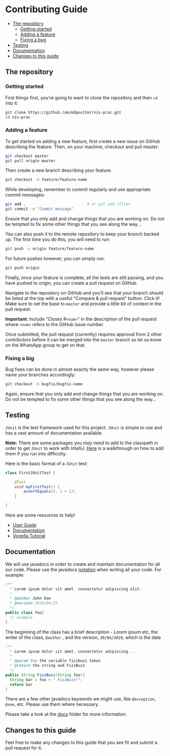
# Contributing Guide

 - [The repository](#the-repository)
	 - [Getting started](#getting-started)
	 - [Adding a feature](#adding-a-feature)
	 - [Fixing a bug](#fixing-a-bug)
 - [Testing](#testing)
 - [Documentation](#documentation)
 - [Changes to this guide](#changes-to-this-guide)

## The repository

### Getting started
First things first, you're going to want to clone the repository and then `cd` into it:

```sh
git clone https://github.com/mdpoulter/nis-prac.git
cd nis-prac
```

### Adding a feature
To get started on adding a new feature, first create a new issue on GitHub describing the feature. Then, on your machine, checkout and pull master:

```sh
git checkout master
git pull origin master
```

Then create a new branch describing your feature:

```sh
git checkout -b feature/feature-name
```

While developing, remember to commit regularly and use appropriate commit messages:

```sh
git add .                           # or git add <file>
git commit -m "Commit message"
```

Ensure that you only add and change things that you are working on. Do not be tempted to fix some other things that you see along the way...

You can also push it to the remote repository to keep your branch backed up. The first time you do this, you will need to run:

```sh
git push -u origin feature/feature-name
```

For future pushes however, you can simply run:

```sh
git push origin
```

Finally, once your feature is complete, all the tests are still passing, and you have pushed to origin, you can create a pull request on GitHub.

Navigate to the repository on GitHub and you’ll see that your branch should be listed at the top with a useful "Compare & pull request" button. Click it! Make sure to set the base to `master` and provide a little bit of context in the pull request.

**Important**: Include "Closes #`<num>`" in the description of the pull request where `<num>` refers to the GitHub issue number.

Once submitted, the pull request (currently) requires approval from 2 other contributors before it can be merged into the `master` branch so let us know on the WhatsApp group to get on that.

### Fixing a big

Bug fixes can be done in almost exactly the same way, however please name your branches accordingly:

```sh
git checkout -b bugfix/bugfix-name
```

Again, ensure that you only add and change things that you are working on. Do not be tempted to fix some other things that you see along the way...

## Testing

`JUnit` is the test framework used for this project. `JUnit` is simple to use and has a vast amount of documentation available. 

**Note:** There are some packages you *may* need to add to the classpath in order to get `JUnit` to work with IntelliJ. [Here](https://www.jetbrains.com/help/idea/configuring-testing-libraries.html) is a walkthrough on how to add them if you run into difficulty.

Here is the basic format of a `JUnit` test:
```java
class FirstJUnitTest {

    @Test
    void myFirstTest() {
        assertEquals(2, 1 + 1);
    }

}
```

Here are some resources to help!
* [User Guide](https://junit.org/junit5/docs/current/user-guide/)
* [Documentation](https://junit.org/junit5/docs/current/api/overview-summary.html)
* [Vogella Tutorial](http://www.vogella.com/tutorials/JUnit/article.html#junittesting)

## Documentation
We will use javadocs in order to create and maintain documentation for all our code. Please use the javadocs [notation](https://www.oracle.com/technetwork/java/javase/tech/index-137868.html) when writing all your code. For example:
```java
/**
  * Lorem ipsum dolor sit amet, consectetur adipiscing elit...
  * 
  * @author John Doe
  * @version 2019/04/25
  */
public class foo{
  // example
}
```

The beginning of the class has a brief description - *Lorem ipsum* etc, the writer of the class, `@author` , and the version, `30/04/2019`, which is the date

```java
/**
  * Lorem ipsum dolor sit amet, consectetur adipiscing...
  * 
  * @param foo the variable fizzbuzz takes
  * @return the string and FizzBuzz
  */
public String FizzBuzz(String foo){
  String bar = foo + " FizzBuzz!";
  return bar
}
```
There are a few other javadocs keywords we might use, like `@exception`, `@see`, etc. Please use them where necessary.

Please take a look at the [docs](/docs) folder for more information.

## Changes to this guide
Feel free to make any changes to this guide that you see fit and submit a pull request for it.
